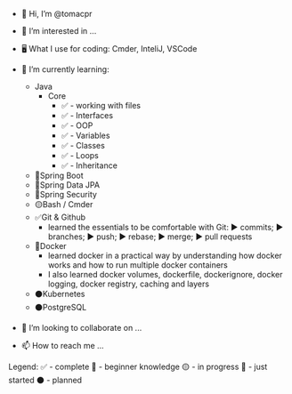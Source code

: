 - 👋 Hi, I’m @tomacpr
- 👀 I’m interested in ...
- 🖥️ What I use for coding: Cmder, InteliJ, VSCode
- 🌱 I’m currently learning:
    - Java
      - Core
          - ✅ - working with files
          - ✅ - Interfaces
          - ✅ - OOP
          - ✅ - Variables
          - ✅ - Classes
          - ✅ - Loops
         -  ✅ - Inheritance
    - 🔵Spring Boot
    - 🔵Spring Data JPA
    - 🔴Spring Security
    - 🟡Bash / Cmder
    - ✅Git & Github 
       - learned the essentials to be comfortable with Git: ► commits; ► branches; ► push; ► rebase; ► merge; ► pull requests
    - 🔵Docker
       - learned docker in a practical way by understanding how docker works and how to run multiple docker containers
       - I also learned docker volumes, dockerfile, dockerignore, docker logging, docker registry, caching and layers
    - ⚫Kubernetes
    - ⚫PostgreSQL
    
- 💞️ I’m looking to collaborate on ...
- 📫 How to reach me ...

Legend: ✅ - complete 🔵 - beginner knowledge 🟡 - in progress 🔴 - just started ⚫ - planned

<!---
tomacpr/tomacpr is a ✨ special ✨ repository because its `README.md` (this file) appears on your GitHub profile.
You can click the Preview link to take a look at your changes.
--->
